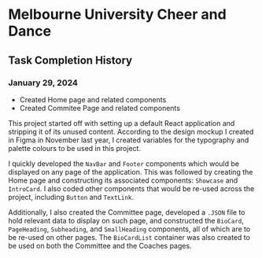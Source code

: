 # Melbourne University Cheer and Dance

## Task Completion History

### January 29, 2024

- Created Home page and related components
- Created Commitee Page and related components

This project started off with setting up a default React application and stripping it of its unused content. According to the design mockup I created in Figma in November last year, I created variables for the typography and palette colours to be used in this project.

I quickly developed the `NavBar` and `Footer` components which would be displayed on any page of the application. This was followed by creating the Home page and constructing its associated components: `Showcase` and `IntroCard`. I also coded other components that would be re-used across the project, including `Button` and `TextLink`.

Additionally, I also created the Committee page, developed a `.JSON` file to hold relevant data to display on such page, and constructed the `BioCard`, `PageHeading`, `Subheading`, and `SmallHeading` components, all of which are to be re-used on other pages. The `BioCardList` container was also created to be used on both the Committee and the Coaches pages.

